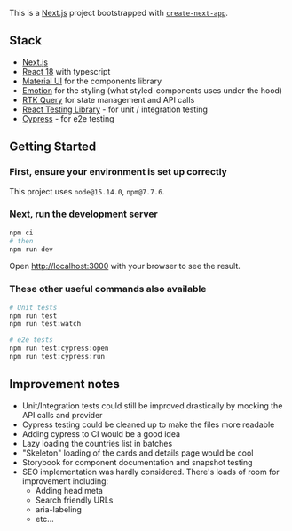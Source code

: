 This is a [Next.js](https://nextjs.org/) project bootstrapped with [`create-next-app`](https://github.com/vercel/next.js/tree/canary/packages/create-next-app).

## Stack

- [Next.js](https://nextjs.org/)
- [React 18](https://reactjs.org/) with typescript
- [Material UI](https://mui.com/material-ui/getting-started/installation/) for the components library
- [Emotion](https://emotion.sh/docs/styled) for the styling (what styled-components uses under the hood)
- [RTK Query](https://redux-toolkit.js.org/rtk-query/overview) for state management and API calls
- [React Testing Library](https://testing-library.com/docs/react-testing-library/intro/) - for unit / integration testing
- [Cypress](https://www.cypress.io/) - for e2e testing

## Getting Started

### First, ensure your environment is set up correctly

This project uses `node@15.14.0`, `npm@7.7.6`.

### Next, run the development server

```bash
npm ci
# then
npm run dev
```

Open [http://localhost:3000](http://localhost:3000) with your browser to see the result.

### These other useful commands also available

```bash
# Unit tests
npm run test
npm run test:watch

# e2e tests
npm run test:cypress:open
npm run test:cypress:run
```

## Improvement notes

- Unit/Integration tests could still be improved drastically by mocking the API calls and provider
- Cypress testing could be cleaned up to make the files more readable
- Adding cypress to CI would be a good idea
- Lazy loading the countries list in batches
- "Skeleton" loading of the cards and details page would be cool
- Storybook for component documentation and snapshot testing
- SEO implementation was hardly considered. There's loads of room for improvement including:
  - Adding head meta
  - Search friendly URLs
  - aria-labeling
  - etc...
